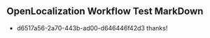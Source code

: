 ## OpenLocalization Workflow Test MarkDown
* d6517a56-2a70-443b-ad00-d646446f42d3 thanks!

<!--HONumber=Jul16_HO2-->


